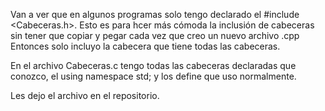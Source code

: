 Van a ver que en algunos programas solo tengo declarado el #include <Cabeceras.h>. 
Esto es para hcer más cómoda la inclusión de cabeceras sin tener que copiar y pegar cada vez que creo un nuevo archivo .cpp
Entonces solo incluyo la cabecera que tiene todas las cabeceras.

En el archivo Cabeceras.c tengo todas las cabeceras declaradas que conozco, el using namespace std; y los define que uso normalmente.

Les dejo el archivo en el repositorio.
